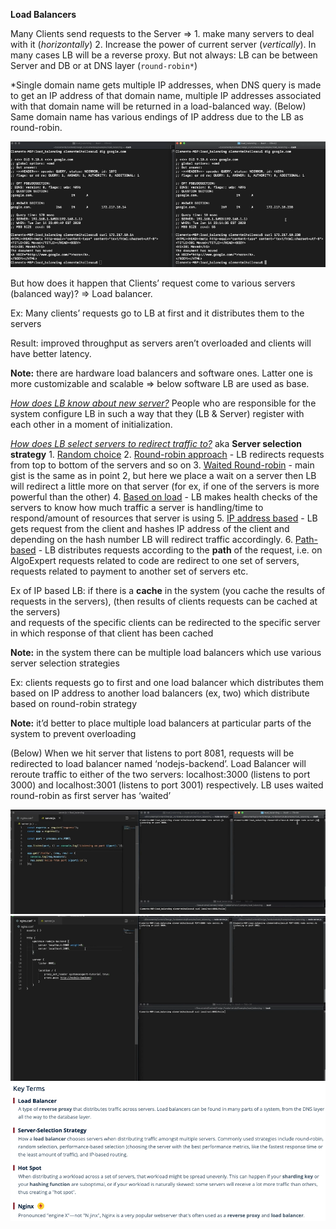 **Load Balancers**

Many Clients send requests to the Server => 1. make many servers to deal with it (<i>horizontally</i>) 2. Increase the power of current server (<i>vertically</i>). In many cases LB will be a reverse proxy. But not always: LB can be between Server and DB or at DNS layer (``round-robin*``)

*Single domain name gets multiple IP addresses, when DNS query is made to get an IP address of that domain name, multiple IP addresses associated with that domain name will be returned in a load-balanced way. (Below) Same domain name has various endings of IP address due to the LB as round-robin.

![Alt text](ImageRepo/Load_Balancers_first.png?raw=true)

But how does it happen that Clients’ request come to various servers (balanced way)? => Load balancer.

Ex: Many clients’ requests go to LB at first and it distributes them to the servers

Result: improved throughput as servers aren’t overloaded and clients will have better latency.

**Note:** there are hardware load balancers and software ones. Latter one is more customizable and scalable => below software LB are used as base.

<ins><i>How does LB know about new server?</i></ins> People who are responsible for the system configure LB in such a way that they (LB & Server) register with each other in a moment of initialization. 

<ins><i>How does LB select servers to redirect traffic to?</i></ins> aka **Server selection strategy** 1. <ins>Random choice</ins> 2. <ins>Round-robin approach</ins> - LB redirects requests from top to bottom of the servers and so on 3. <ins>Waited Round-robin</ins> - main gist is the same as in point 2, but here we place a wait on a server then LB will redirect a little more on that server (for ex, if one of the servers is more powerful than the other) 4. <ins>Based on load</ins> - LB makes health checks of the servers to know how much traffic a server is handling/time to respond/amount of resources that server is using 5. <ins>IP address based</ins> - LB gets request from the client and hashes IP address of the client and depending on the hash number LB will redirect traffic accordingly. 6. <ins>Path-based</ins> - LB distributes requests according to the **path** of the request, i.e. on AlgoExpert requests related to code are redirect to one set of servers, requests related to payment to another set of servers etc.

Ex of IP based LB: if there is a **cache** in the system (you cache the results of requests in the servers), (then results of clients requests can be cached at the servers) <br>
and requests of the specific clients can be redirected to the specific server in which response of that client has been cached

**Note:** in the system there can be multiple load balancers which use various server selection strategies

Ex: clients requests go to first and one load balancer which distributes them based on IP address to another load balancers (ex, two) which distribute based on round-robin strategy

**Note:** it’d better to place multiple load balancers at particular parts of the system to prevent overloading


(Below) When we hit server that listens to port 8081, requests will be redirected to load balancer named ‘nodejs-backend’. Load Balancer will reroute traffic to either of the two servers: localhost:3000 (listens to port 3000) and localhost:3001 (listens to port 3001) respectively. LB uses waited round-robin as first server has ‘waited’

![Alt text](ImageRepo/Load_Balancers_second.png?raw=true)
![Alt text](ImageRepo/Load_Balancers_third.png?raw=true)
![Alt text](ImageRepo/Load_Balancers_fourth.png?raw=true)
